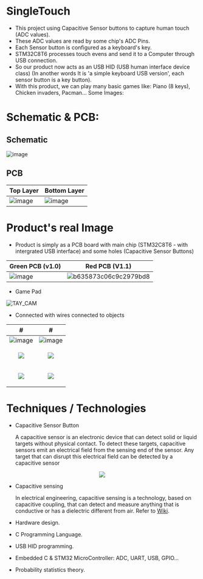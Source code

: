 # SingleTouch
- This project using Capacitive Sensor buttons to capture human touch (ADC values).
- These ADC values are read by some chip's ADC Pins.
- Each Sensor button is configured as a keyboard's key.
- STM32C8T6 processes touch evens and send it to a Computer through USB connection.
- So our product now acts as an USB HID (USB human interface device class) (In another words It is 'a simple keyboard USB version', each sensor button is a key button).
- With this product, we can play many basic games like: Piano (8 keys), Chicken invaders, Pacman...
Some Images:

# Schematic & PCB:
## Schematic
![image](https://user-images.githubusercontent.com/15206083/191793858-991b6fc5-03c2-4e1b-8dec-3eb722ad50eb.png)

## PCB
Top Layer | Bottom Layer
--|--
![image](https://user-images.githubusercontent.com/15206083/191795135-0056b6c9-4115-4904-a94d-adacafb0a85c.png) | ![image](https://user-images.githubusercontent.com/15206083/191795251-68b556c2-ee14-4841-9566-f089307ac6b0.png)

# Product's real Image
- Product is simply as a PCB board with main chip (STM32C8T6 - with intergrated USB interface) and some holes (Capacitive Sensor Buttons)

| Green PCB (v1.0)  | Red PCB (V1.1) |
| ------------- | ------------- |
| ![image](https://user-images.githubusercontent.com/15206083/191791381-8f3cd388-ae28-434d-8c84-33452aff3ef8.png) | ![b635873c06c9c2979bd8](https://user-images.githubusercontent.com/15206083/191878442-0774e454-0d13-4ca8-b609-1e212e33e420.jpg) |

- Game Pad

![TAY_CAM](https://user-images.githubusercontent.com/15206083/191878611-b2440649-3039-45b5-9b36-32869dfaf425.png)


- Connected with wires connected to objects

| #  | # |
| ------------- | ------------- |
| ![image](https://user-images.githubusercontent.com/15206083/191791429-287e9807-fd85-4b9f-a54e-7f58e9faf08d.png)  | ![image](https://user-images.githubusercontent.com/15206083/191792009-551b168a-3017-4578-824f-357b26c0fc8c.png)  |
| <p align="center"> <img src="https://user-images.githubusercontent.com/15206083/191795613-f763d5ec-8d02-42cf-a596-9d6437c14243.png"> </p>  | <p align="center"> <img src="https://user-images.githubusercontent.com/15206083/191795675-1882faab-9d1d-4a3a-bbf9-f945da65c3e4.png"> </p>  |
| <p align="center"> <img src="https://user-images.githubusercontent.com/15206083/191795715-903ab9e5-3868-4691-98a2-b311f222874f.png"> </p>  | <p align="center"> <img src="https://user-images.githubusercontent.com/15206083/191795764-af761b14-1af6-4c64-93b3-b19d71477abe.png"> </p>  |

# Techniques / Technologies
- Capacitive Sensor Button

  A capacitive sensor is an electronic device that can detect solid or liquid targets without physical contact. To detect these targets, capacitive sensors emit an electrical field from the sensing end of the sensor. Any target that can disrupt this electrical field can be detected by a capacitive sensor

<p align="center">
  <img src="https://user-images.githubusercontent.com/15206083/191790204-d4eeb30f-324d-4572-8a2d-8b44d85a0778.png">
</p>

- Capacitive sensing

  In electrical engineering, capacitive sensing is a technology, based on capacitive coupling, that can detect and measure anything that is conductive or has a dielectric different from air. Refer to [Wiki](https://en.wikipedia.org/wiki/Capacitive_sensing).

- Hardware design.
- C Programming Language.
- USB HID programming.
- Embedded C & STM32 MicroController: ADC, UART, USB, GPIO...
- Probability statistics theory.
